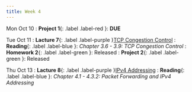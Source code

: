 ```yaml
---
title: Week 4
---
```


Mon Oct 10
: **Project 1**{: .label .label-red }: **DUE**

Tue Oct 11
: **Lacture 7**{: .label .label-purple }[TCP Congestion Control](#)
: **Reading**{: .label .label-blue }: _Chapter 3.6 - 3.9: TCP Congestion Control_
: **Homework 2**{: .label .label-green }: Released
: **Project 2**{: .label .label-green }: Released

Thu Oct 13
: **Lacture 8**{: .label .label-purple }[IPv4 Addressing](#)
: **Reading**{: .label .label-blue }: _Chapter 4.1 - 4.3.2: Packet Forwarding and IPv4 Addressing_
